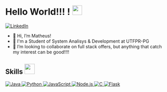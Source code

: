 <h1> Hello World!!! ! <img src = "https://raw.githubusercontent.com/MartinHeinz/MartinHeinz/master/wave.gif" width = 30px> </h1>
<p align='center'>
</p>

   <a href="https://www.linkedin.com/in/matheus-henrique-rosendo-medeiros-b909a51a5/" target="_blank">
    <img alt="LinkedIn" src="https://img.shields.io/badge/LinkedIn-0077B5?style=for-the-badge&logo=linkedin&logoColor=white">
  </a>   


- 👋 Hi, I’m Matheus!
- 💼 I'm a Student of System Analisys & Development at UTFPR-PG
- 👯 I’m looking to collaborate on full stack offers, but anything that catch my interest can be good!!!!

<h2> Skills <img src = "https://media2.giphy.com/media/QssGEmpkyEOhBCb7e1/giphy.gif?cid=ecf05e47a0n3gi1bfqntqmob8g9aid1oyj2wr3ds3mg700bl&rid=giphy.gif" width = 32px> </h2>
<a href="https://www.java.com" target="_blank"> 
    <img alt="Java" src="https://img.shields.io/badge/Java-ED8B00?style=for-the-badge&logo=java&logoColor=white">
  </a>

   <a href="https://www.python.org" target="_blank">
    <img alt="Python" src="https://img.shields.io/badge/Python-3776AB?style=for-the-badge&logo=python&logoColor=white">
  </a>
<a href="https://www.javascript.com" target="_blank">
    <img alt="JavaScript" src="https://img.shields.io/badge/JavaScript-F7DF1E?style=for-the-badge&logo=javascript&logoColor=black">
</a>
<a href="https://nodejs.org" target="_blank">
    <img alt="Node.js" src="https://img.shields.io/badge/Node.js-339933?style=for-the-badge&logo=nodedotjs&logoColor=white">
</a>
<a href="https://en.cppreference.com/w/c/language" target="_blank">
    <img alt="C" src="https://img.shields.io/badge/C-A8B9CC?style=for-the-badge&logo=c&logoColor=white">
</a>
<a href="https://www.flask.com/"><img alt="Flask" src="https://img.shields.io/badge/Flask-000000?style=for-the-badge&logo=flask&logoColor=white"></a>

